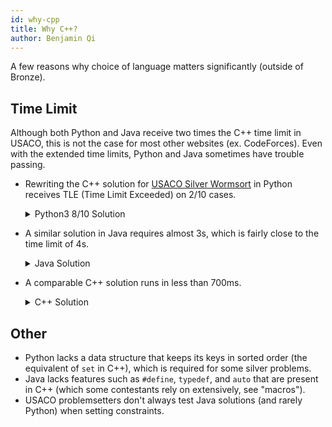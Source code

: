 ```yaml
---
id: why-cpp
title: Why C++?
author: Benjamin Qi
---
```


A few reasons why choice of language matters significantly (outside of Bronze).

<!-- END DESCRIPTION -->

## Time Limit

Although both Python and Java receive two times the C++ time limit in USACO, this is not the case for most other websites (ex. CodeForces). Even with the extended time limits, Python and Java sometimes have trouble passing.

  - Rewriting the C++ solution for [USACO Silver Wormsort](http://www.usaco.org/index.php?page=viewproblem2&cpid=992) in Python receives TLE (Time Limit Exceeded) on 2/10 cases. 

    <details>

    <summary>Python3 8/10 Solution</summary>

    ```py
    # 8/10 test cases ...

    fin = open("wormsort.in","r")
    lines = [line for line in fin]
    N,M = map(int,lines[0].split())
    p = list(map(lambda x: int(x)-1,lines[1].split()))

    ed = []
    for i in range(2,len(lines)):
      a,b,w = map(int,lines[i].split())
      a -= 1
      b -= 1
      ed.append([w,a,b])
    ed.sort()
    ed.reverse()

    adj = [[] for i in range(N)]
    vis = [0 for i in range(N)]
    cnt = 0

    def dfs(x):
      global cnt
      if vis[x] != 0:
        return
      vis[x] = cnt
      for i in adj[x]:
        dfs(i)

    def ok(mid):
      global cnt
      for i in range(N):
        vis[i] = 0
        adj[i].clear()
      for i in range(mid):
        a,b = ed[i][1],ed[i][2]
        adj[a].append(b)
        adj[b].append(a)
      for i in range(N):
        if vis[i] == 0:
          cnt += 1
          todo = [i]
          ind = 0
          while ind < len(todo):
            x = todo[ind] 
            ind += 1
            vis[x] = cnt
            for i in adj[x]:
              if vis[i] == 0:
                vis[i] = -cnt
                todo.append(i)
      ok = True
      for i in range(N):
        if vis[i] != vis[p[i]]:
          ok = False
      return ok

    lo,hi = 0,M
    while lo < hi:
      mid = (lo+hi)//2
      if ok(mid):
        hi = mid
      else:
        lo = mid+1

    fout = open("wormsort.out","w")

    fout.write(str(-1 if lo == 0 else ed[lo-1][0]))
    fout.write('\n')
    ```

    </details>

  - A similar solution in Java requires almost 3s, which is fairly close to the time limit of 4s.

    <details>

    <summary>Java Solution</summary>

    ```java
    import java.io.*; // from Nick Wu
    import java.util.*;
    public class wormsort {
      public static void main(String[] args) throws IOException{
        BufferedReader br = new BufferedReader(new FileReader("wormsort.in"));
        StringTokenizer st = new StringTokenizer(br.readLine());
        int n = Integer.parseInt(st.nextToken());
        int m = Integer.parseInt(st.nextToken());
        loc = new int[n];
        component = new int[n];
        edges = new LinkedList[n];
        for(int i = 0; i < n; i++) edges[i] = new LinkedList<>();
        lhs = new int[m];
        rhs = new int[m];
        weight = new int[m];
        st = new StringTokenizer(br.readLine());
        for(int i = 0; i < n; i++) loc[i] = Integer.parseInt(st.nextToken())-1;
        for(int i = 0; i < m; i++) {
          st = new StringTokenizer(br.readLine());
          lhs[i] = Integer.parseInt(st.nextToken())-1;
          rhs[i] = Integer.parseInt(st.nextToken())-1;
          weight[i] = Integer.parseInt(st.nextToken());
        }
        br.close();
        int minW = 0;
        int maxW = 1000000001;
        while(minW != maxW) {
          int mid = (minW + maxW + 1) / 2;
          if(valid(mid)) minW = mid;
          else maxW = mid-1;
        }
        if(minW > 1e9) minW = -1;
        PrintWriter pw = new PrintWriter(new BufferedWriter(new FileWriter("wormsort.out")));
        pw.println(minW);
        pw.close();
      }
      static int[] loc, lhs, rhs, weight;
      static LinkedList<Integer>[] edges;
      static int[] component;
      private static void dfs(int curr, int label) {
        if(component[curr] == label) return;
        component[curr] = label;
        for(int child: edges[curr]) dfs(child, label);
      }
      private static boolean valid(int minW) {
        Arrays.fill(component, -1);
        for(int i = 0; i < edges.length; i++) edges[i].clear();
        for(int i = 0; i < lhs.length; i++) {
          if(weight[i] >= minW) {
            edges[lhs[i]].add(rhs[i]);
            edges[rhs[i]].add(lhs[i]);
          }
        }
        int numcomps = 0;
        for(int i = 0; i < component.length; i++) {
          if(component[i] < 0) {
            dfs(i, numcomps++);
          }
        }
        for(int i = 0; i < loc.length; i++) {
          if(component[i] != component[loc[i]]) return false;
        }
        return true;
      }
    }
    ```

    </details>

  - A comparable C++ solution runs in less than 700ms.

    <details>
    <summary>C++ Solution</summary>

    ```cpp
    #include <bits/stdc++.h>
    using namespace std;

    typedef vector<int> vi;

    const int MX = 1e5+5;

    int loc[MX], comp[MX], lhs[MX], rhs[MX], wei[MX];
    vi adj[MX];
    int n,m; 

    void dfs(int cur, int label) {
      if (comp[cur] == label) return;
      comp[cur] = label;
      for (int c: adj[cur]) dfs(c,label);
    }

    bool valid(int minW) {
      for (int i = 0; i < n; ++i) {
        comp[i] = -1;
        adj[i].clear();
      }
      for (int i = 0; i < m; ++i) if (wei[i] >= minW)
        adj[lhs[i]].push_back(rhs[i]), adj[rhs[i]].push_back(lhs[i]);
      int numComps = 0;
      for (int i = 0; i < n; ++i) if (comp[i] < 0)
        dfs(i,numComps++);
      for (int i = 0; i < n; ++i) 
        if (comp[i] != comp[loc[i]]) return 0;
      return 1;
    }

    int main() {
      ios_base::sync_with_stdio(0); cin.tie(0);
      freopen("wormsort.in","r",stdin);
      freopen("wormsort.out","w",stdout);
      cin >> n >> m;
      for (int i = 0; i < n; ++i) cin >> loc[i], loc[i] --;
      for (int i = 0; i < m; ++i) {
        cin >> lhs[i], lhs[i] --;
        cin >> rhs[i], rhs[i] --;
        cin >> wei[i];
      }
      int minW = 0, maxW = (int)1e9+1;
      while (minW != maxW) {
        int mid = (minW+maxW+1)/2;
        if (valid(mid)) minW = mid;
        else maxW = mid-1;
      }
      if (minW > 1e9) minW = -1;
      cout << minW;
    }
    ```
    </details>

## Other

 - Python lacks a data structure that keeps its keys in sorted order (the equivalent of `set` in C++), which is required for some silver problems.
 - Java lacks features such as `#define`, `typedef`, and `auto` that are present in C++ (which some contestants rely on extensively, see "macros"). 
 - USACO problemsetters don't always test Java solutions (and rarely Python) when setting constraints.